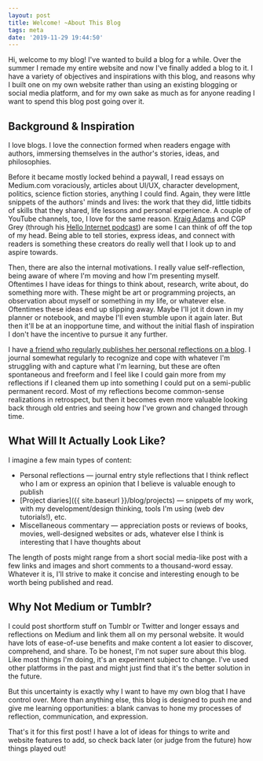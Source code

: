 ```yaml
---
layout: post
title: Welcome! ~About This Blog
tags: meta
date: '2019-11-29 19:44:50'
---
```


Hi, welcome to my blog! I've wanted to build a blog for a while. Over the summer I remade my entire website and now I've finally added a blog to it. I have a variety of objectives and inspirations with this blog, and reasons why I built one on my own website rather than using an existing blogging or social media platform, and for my own sake as much as for anyone reading I want to spend this blog post going over it.

## Background & Inspiration

I love blogs. I love the connection formed when readers engage with authors, immersing themselves in the author's stories, ideas, and philosophies.

Before it became mostly locked behind a paywall, I read essays on Medium.com voraciously, articles about UI/UX, character development, politics, science fiction stories, anything I could find. Again, they were little snippets of the authors' minds and lives: the work that they did, little tidbits of skills that they shared, life lessons and personal experience. A couple of YouTube channels, too, I love for the same reason. [Kraig Adams](https://www.youtube.com/user/KadamsMedia) and CGP Grey (through his [Hello Internet podcast](https://www.youtube.com/user/HelloInternetPodcast)) are some I can think of off the top of my head. Being able to tell stories, express ideas, and connect with readers is something these creators do really well that I look up to and aspire towards.

Then, there are also the internal motivations. I really value self-reflection, being aware of where I'm moving and how I'm presenting myself. Oftentimes I have ideas for things to think about, research, write about, do something more with. These might be art or programming projects, an observation about myself or something in my life, or whatever else. Oftentimes these ideas end up slipping away. Maybe I'll jot it down in my planner or notebook, and maybe I'll even stumble upon it again later. But then it'll be at an inopportune time, and without the initial flash of inspiration I don't have the incentive to pursue it any further.

I have [a friend who regularly publishes her personal reflections on a blog](http://avalongboston.blogspot.com/). I journal somewhat regularly to recognize and cope with whatever I'm struggling with and capture what I'm learning, but these are often spontaneous and freeform and I feel like I could gain more from my reflections if I cleaned them up into something I could put on a semi-public permanent record. Most of my reflections become common-sense realizations in retrospect, but then it becomes even more valuable looking back through old entries and seeing how I've grown and changed through time.

## What Will It Actually Look Like?

I imagine a few main types of content:

- Personal reflections — journal entry style reflections that I think reflect who I am or express an opinion that I believe is valuable enough to publish
- [Project diaries]({{ site.baseurl }}/blog/projects) — snippets of my work, with my development/design thinking, tools I'm using (web dev tutorials!), etc.
- Miscellaneous commentary — appreciation posts or reviews of books, movies, well-designed websites or ads, whatever else I think is interesting that I have thoughts about

The length of posts might range from a short social media-like post with a few links and images and short comments to a thousand-word essay. Whatever it is, I'll strive to make it concise and interesting enough to be worth being published and read.

## Why Not Medium or Tumblr?

I could post shortform stuff on Tumblr or Twitter and longer essays and reflections on Medium and link them all on my personal website. It would have lots of ease-of-use benefits and make content a lot easier to discover, comprehend, and share. To be honest, I'm not super sure about this blog. Like most things I'm doing, it's an experiment subject to change. I've used other platforms in the past and might just find that it's the better solution in the future.

But this uncertainty is exactly why I want to have my own blog that I have control over. More than anything else, this blog is designed to push me and give me learning opportunities: a blank canvas to hone my processes of reflection, communication, and expression.

That's it for this first post! I have a lot of ideas for things to write and website features to add, so check back later (or judge from the future) how things played out!